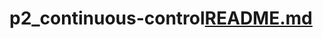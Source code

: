 # p2_continuous-control[README.md](https://github.com/Hassan-AlHajri/p2_continuous-control/files/9944698/README.md)
